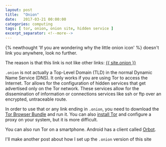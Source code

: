 ```yaml
---
layout: post
title:  "Onion"
date:   2017-03-21 00:00:00
categories: computing
tags: [ tor, onion, onion site, hidden service ]
excerpt_separator: <!--more-->
---
```


{% newthought 'If you are wondering why the little onion icon' %} <span class="icnf-tor"></span> doesn't link you anywhere, look no further. 

The reason is that this link is not like other links: <a href="{{ site.onion }}" class="icnf-tor" target="_blank">{{ site.onion }}</a>

<!--more-->

`.onion` is not actually a Top-Level Domain (TLD) in the normal Dynamic Name Service (DNS). 
It only works if you are using Tor to access the Internet. 
Tor allows for the configuration of hidden services that get advertised only on the Tor network. 
These services allow for the dissemination of information or connections services like ssh or ftp over an encrypted, untraceable route. 

In order to use that or any link ending in `.onion`, you need to download the [Tor Browser Bundle](https://www.torproject.org/projects/torbrowser.html.en) and run it. 
You can also [install Tor](https://www.torproject.org/docs/installguide.html.en) and configure a proxy on your system, but it is more difficult. 

You can also run Tor on a smartphone. 
Android has a client called [Orbot](https://play.google.com/store/apps/details?id=org.torproject.android&hl=en). 

I'll make another post about how I set up the `.onion` version of this site 
